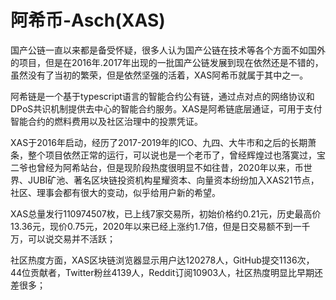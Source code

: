 # 阿希币-Asch(XAS)

国产公链一直以来都是备受怀疑，很多人认为国产公链在技术等各个方面不如国外的项目，但是在2016年.2017年出现的一批国产公链发展到现在依然还是不错的，虽然没有了当初的繁荣，但是依然坚强的活着，XAS阿希币就属于其中之一。

阿希链是一个基于typescript语言的智能合约公有链，通过点对点的网络协议和DPoS共识机制提供去中心的智能合约服务。XAS是阿希链底层通证，可用于支付智能合约的燃料费用以及社区治理中的投票凭证。

XAS于2016年启动，经历了2017-2019年的ICO、九四、大牛市和之后的长期萧条，整个项目依然正常的运行，可以说也是一个老币了，曾经辉煌过也落寞过，宝二爷也曾经为阿希站台，但是现阶段热度很明显不如往昔，2020年以来，币世界、JUBI矿池、著名区块链投资机构星耀资本、向量资本纷纷加入XAS21节点，社区、理事会都有很大的变动，似乎给用户新的希望。

XAS总量发行110974507枚，已上线7家交易所，初始价格约0.21元，历史最高价13.36元，现价0.75元，2020年以来已经上涨约1.7倍，但是日交易额不到一千万，可以说交易并不活跃；

社区热度方面，XAS区块链浏览器显示用户达120278人，GitHub提交1136次，44位贡献者，Twitter粉丝4139人，Reddit订阅10903人，社区热度明显比早期还差很多；

